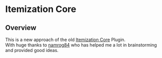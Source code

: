 # Itemization Core

## Overview
This is a new approach of the old [Itemization Core](https://github.com/MajorTomAW/ItemizationCore-Archived) Plugin.  
With huge thanks to [namrog84](https://github.com/namrog84) who has helped me a lot in brainstorming and provided good ideas.
